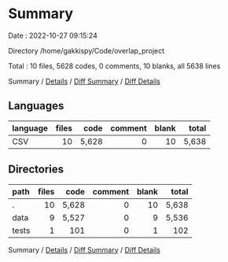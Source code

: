 # Summary

Date : 2022-10-27 09:15:24

Directory /home/gakkispy/Code/overlap_project

Total : 10 files,  5628 codes, 0 comments, 10 blanks, all 5638 lines

Summary / [Details](details.md) / [Diff Summary](diff.md) / [Diff Details](diff-details.md)

## Languages
| language | files | code | comment | blank | total |
| :--- | ---: | ---: | ---: | ---: | ---: |
| CSV | 10 | 5,628 | 0 | 10 | 5,638 |

## Directories
| path | files | code | comment | blank | total |
| :--- | ---: | ---: | ---: | ---: | ---: |
| . | 10 | 5,628 | 0 | 10 | 5,638 |
| data | 9 | 5,527 | 0 | 9 | 5,536 |
| tests | 1 | 101 | 0 | 1 | 102 |

Summary / [Details](details.md) / [Diff Summary](diff.md) / [Diff Details](diff-details.md)